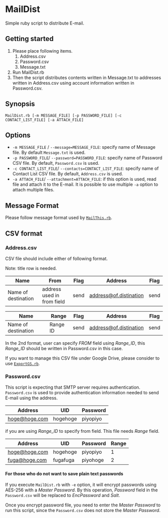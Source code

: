 # MailDist

Simple ruby script to distribute E-mail.

## Getting started

1. Please place following items.
	1. Address.csv
	1. Password.csv
	1. Message.txt
1. Run MailDist.rb
1. Then the script distributes contents written in Message.txt to addresses written in Address.csv using account information written in Password.csv.

## Synopsis

```
MailDist.rb [-m MESSAGE_FILE] [-p PASSWORD_FILE] [-c CONTACT_LIST_FILE] [-a ATTACH_FILE]
```

## Options

* `-m MESSAGE_FILE` / `--message=MESSAGE_FILE`: specify name of Message file. By default `Message.txt` is used.
* `-p PASSWORD_FILE`/ `--password=PASSWORD_FILE`: specify name of Password CSV file. By default, `Password.csv` is used.
* `-c CONTACT_LIST_FILE`/ `--contacts=CONTACT_LIST_FILE`: specify name of Contact List CSV file. By default, `Address.csv` is used.
* `-a ATTACH_FILE`/ `--attachment=ATTACH_FILE`: if this option is used, read file and attach it to the E-mail.
	It is possible to use multiple `-a` option to attach multiple files.

## Message Format

Please follow message format used by [`MailThis.rb`](README.md).

## CSV format

### Address.csv

CSV file should include either of following format.

Note: title row is needed.

|Name|From|Flag|Address|Flag|
|----|----|----|-------|----|
|Name of destination|address used in from field|send|address@of.distination|send|

|Name|Range|Flag|Address|Flag|
|----|-----|----|-------|----|
|Name of destination|Range ID|send|address@of.distination|send|

In the 2nd format, user can specify *FROM* field using *Range_ID*, this *Range_ID* should be written in Password.csv in this case.

If you want to manage this CSV file under Google Drive, please consider to use [`ExportGS.rb`](ExportGS.md).

### Password.csv

This script is expecting that SMTP server requires authentication. `Password.csv` is used to provide authentication information needed to send E-mail using the address.

|Address|UID|Password|
|-------|---|--------|
|hoge@hoge.com|hogehoge|piyopiyo|

if you are using *Range_ID* to specify from field.
This file needs *Range* field.

|Address|UID|Password|Range|
|-------|---|--------|-----|
|hoge@hoge.com|hogehoge|piyopiyo|1|
|fuga@hoge.com|fugafuga|piyohoge|2|

#### For those who do not want to save plain text passwords

If you execute `MailDist.rb` with `-e` option, it will encrypt passwords using AES-256 with a *Master Password*.
By this operation, *Password* field in the `Password.csv` will be replaced to *EncPassword* and *Salt*.

Once you encrypt password file, you need to enter the *Master Password* to run this script, since the `Password.csv` does not store the *Master Password*.
